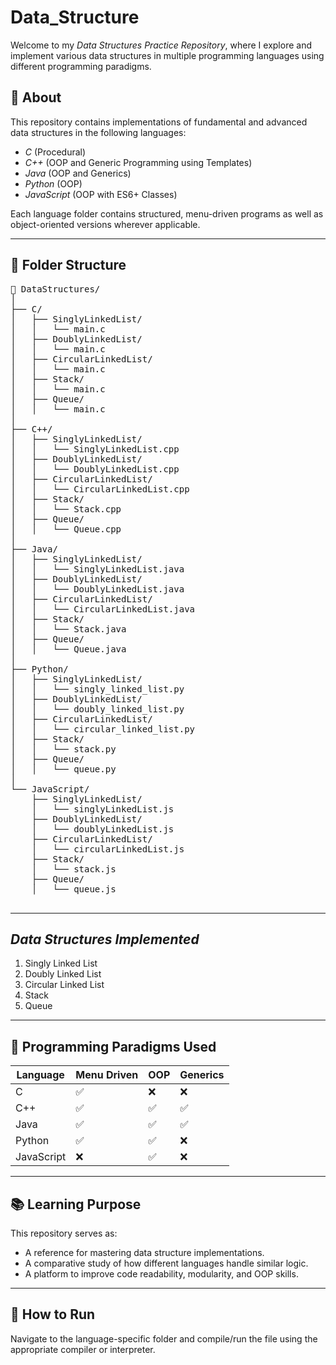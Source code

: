 # Data_Structure

Welcome to my *Data Structures Practice Repository*, where I explore and implement various data structures in multiple programming languages using different programming paradigms.

## 🚀 About

This repository contains implementations of fundamental and advanced data structures in the following languages:

- *C* (Procedural)
- *C++* (OOP and Generic Programming using Templates)
- *Java* (OOP and Generics)
- *Python* (OOP)
- *JavaScript* (OOP with ES6+ Classes)

Each language folder contains structured, menu-driven programs as well as object-oriented versions wherever applicable.

---

## 📂 Folder Structure

<pre>
📁 DataStructures/
│
├── C/
│   ├── SinglyLinkedList/
│   │   └── main.c
│   ├── DoublyLinkedList/
│   │   └── main.c
│   ├── CircularLinkedList/
│   │   └── main.c
│   ├── Stack/
│   │   └── main.c
│   ├── Queue/
│   │   └── main.c
│
├── C++/
│   ├── SinglyLinkedList/
│   │   └── SinglyLinkedList.cpp
│   ├── DoublyLinkedList/
│   │   └── DoublyLinkedList.cpp
│   ├── CircularLinkedList/
│   │   └── CircularLinkedList.cpp
│   ├── Stack/
│   │   └── Stack.cpp
│   ├── Queue/
│   │   └── Queue.cpp
│
├── Java/
│   ├── SinglyLinkedList/
│   │   └── SinglyLinkedList.java
│   ├── DoublyLinkedList/
│   │   └── DoublyLinkedList.java
│   ├── CircularLinkedList/
│   │   └── CircularLinkedList.java
│   ├── Stack/
│   │   └── Stack.java
│   ├── Queue/
│   │   └── Queue.java
│
├── Python/
│   ├── SinglyLinkedList/
│   │   └── singly_linked_list.py
│   ├── DoublyLinkedList/
│   │   └── doubly_linked_list.py
│   ├── CircularLinkedList/
│   │   └── circular_linked_list.py
│   ├── Stack/
│   │   └── stack.py
│   ├── Queue/
│   │   └── queue.py
│
└── JavaScript/
    ├── SinglyLinkedList/
    │   └── singlyLinkedList.js
    ├── DoublyLinkedList/
    │   └── doublyLinkedList.js
    ├── CircularLinkedList/
    │   └── circularLinkedList.js
    ├── Stack/
    │   └── stack.js
    ├── Queue/
    │   └── queue.js
    <!-- ├── BST/
    │   └── bst.js
    └── SearchingSorting/
        └── searchingSorting.js -->
</pre>
---

## *Data Structures Implemented*
1. Singly Linked List
2. Doubly Linked List
3. Circular Linked List
4. Stack
5. Queue
<!-- 6. Binary Search Tree (BST)
7. Searching & Sorting Algorithms -->

---

## 🔧 Programming Paradigms Used

| Language   | Menu Driven | OOP | Generics |
| ---------- | ----------- | --- | -------- |
| C          | ✅           | ❌   | ❌        |
| C++        | ✅           | ✅   | ✅        |
| Java       | ✅           | ✅   | ✅        |
| Python     | ✅           | ✅   | ❌        |
| JavaScript | ❌           | ✅   | ❌        |

---

## 📚 Learning Purpose

This repository serves as:
- A reference for mastering data structure implementations.
- A comparative study of how different languages handle similar logic.
- A platform to improve code readability, modularity, and OOP skills.

---

## 🧩 How to Run

Navigate to the language-specific folder and compile/run the file using the appropriate compiler or interpreter.
